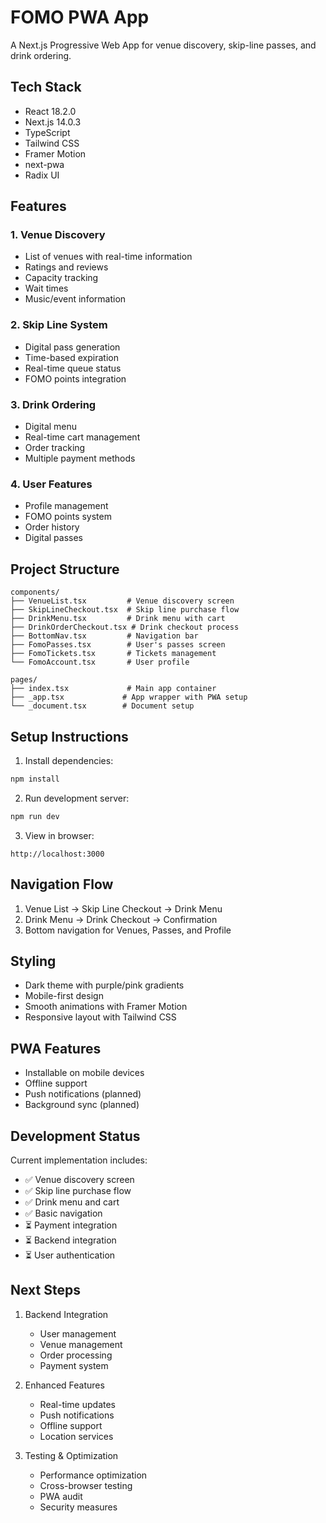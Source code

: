 # FOMO PWA App

A Next.js Progressive Web App for venue discovery, skip-line passes, and drink ordering.

## Tech Stack

- React 18.2.0
- Next.js 14.0.3
- TypeScript
- Tailwind CSS
- Framer Motion
- next-pwa
- Radix UI

## Features

### 1. Venue Discovery
- List of venues with real-time information
- Ratings and reviews
- Capacity tracking
- Wait times
- Music/event information

### 2. Skip Line System
- Digital pass generation
- Time-based expiration
- Real-time queue status
- FOMO points integration

### 3. Drink Ordering
- Digital menu
- Real-time cart management
- Order tracking
- Multiple payment methods

### 4. User Features
- Profile management
- FOMO points system
- Order history
- Digital passes

## Project Structure

```
components/
├── VenueList.tsx         # Venue discovery screen
├── SkipLineCheckout.tsx  # Skip line purchase flow
├── DrinkMenu.tsx         # Drink menu with cart
├── DrinkOrderCheckout.tsx # Drink checkout process
├── BottomNav.tsx         # Navigation bar
├── FomoPasses.tsx        # User's passes screen
├── FomoTickets.tsx       # Tickets management
└── FomoAccount.tsx       # User profile

pages/
├── index.tsx             # Main app container
├── _app.tsx             # App wrapper with PWA setup
└── _document.tsx        # Document setup
```

## Setup Instructions

1. Install dependencies:
```bash
npm install
```

2. Run development server:
```bash
npm run dev
```

3. View in browser:
```
http://localhost:3000
```

## Navigation Flow

1. Venue List → Skip Line Checkout → Drink Menu
2. Drink Menu → Drink Checkout → Confirmation
3. Bottom navigation for Venues, Passes, and Profile

## Styling

- Dark theme with purple/pink gradients
- Mobile-first design
- Smooth animations with Framer Motion
- Responsive layout with Tailwind CSS

## PWA Features

- Installable on mobile devices
- Offline support
- Push notifications (planned)
- Background sync (planned)

## Development Status

Current implementation includes:
- ✅ Venue discovery screen
- ✅ Skip line purchase flow
- ✅ Drink menu and cart
- ✅ Basic navigation
- ⏳ Payment integration
- ⏳ Backend integration
- ⏳ User authentication

## Next Steps

1. Backend Integration
   - User management
   - Venue management
   - Order processing
   - Payment system

2. Enhanced Features
   - Real-time updates
   - Push notifications
   - Offline support
   - Location services

3. Testing & Optimization
   - Performance optimization
   - Cross-browser testing
   - PWA audit
   - Security measures 